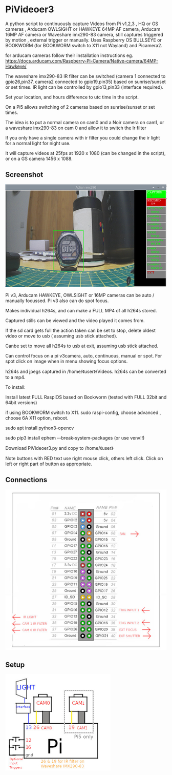 # PiVideoer3


A python script to continuously capture Videos from Pi v1,2,3 , HQ or GS cameras , Arducam OWLSIGHT or HAWKEYE 64MP AF camera, Arducam 16MP AF camera or Waveshare imx290-83 camera, still captures triggered by motion , external trigger or manually. 
Uses Raspberry OS BULLSEYE or BOOKWORM (for BOOKWORM switch to X11 not Wayland) and Picamera2.

for arducam cameras follow their installation instructions eg. https://docs.arducam.com/Raspberry-Pi-Camera/Native-camera/64MP-Hawkeye/

The waveshare imx290-83 IR filter can be switched (camera 1 connected to gpio26,pin37, camera2 connected to gpio19,pin35) based on sunrise/sunset or set times. IR light can be controlled by gpio13,pin33 (interface required). 

Set your location, and hours difference to utc time in the script.

On a Pi5 allows switching of 2 cameras based on sunrise/sunset or set times.

The idea is to put a normal camera on cam0 and a Noir camera on cam1, or a waveshare imx290-83 on cam 0 and allow it to switch the Ir filter

If you only have a single camera with ir filter you could change the ir light for a normal light for night use.

It will capture videos at 25fps at 1920 x 1080 (can be changed in the script), or on a GS camera 1456 x 1088.

## Screenshot

![screenshot](screenshot.jpg)

Pi v3, Arducam HAWKEYE, OWLSIGHT or 16MP cameras can be auto / manually focussed. Pi v3 also can do spot focus.

Makes individual h264s, and can make a FULL MP4 of all h264s stored.

Captured stills can be viewed and the video played it comes from.

If the sd card gets full the action taken can be set to stop, delete oldest video or move to usb ( assuming usb stick attached).

Canbe set to move all h264s to usb at exit, assuming usb stick attached.

Can control focus on a pi v3camera, auto, continuous,  manual or spot. For spot click on image when in menu showing focus options.

h264s and jpegs captured in /home/《user》/Videos.  h264s can be converted to a mp4.

To install:

Install latest FULL RaspiOS based on Bookworm (tested with FULL 32bit and 64bit versions)

if using BOOKWORM switch to X11. sudo raspi-config, choose advanced , choose 6A X11 option, reboot.

sudo apt install python3-opencv

sudo pip3 install ephem --break-system-packages (or use venv!!)

Download PiVideoer3.py and copy to /home/《user》

Note buttons with RED text use right mouse click, others left click. Click on left or right part of button as appropriate.

## Connections

![connections](CONNECTIONS.jpg)

## Setup

![Setup](setup.jpg)

